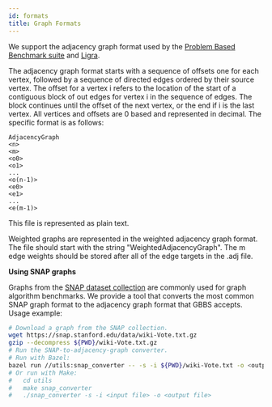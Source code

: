 ```yaml
---
id: formats
title: Graph Formats
---
```


We support the adjacency graph format used by the [Problem Based Benchmark
suite](http://www.cs.cmu.edu/~pbbs/benchmarks/graphIO.html)
and [Ligra](https://github.com/jshun/ligra).

The adjacency graph format starts with a sequence of offsets one for each
vertex, followed by a sequence of directed edges ordered by their source vertex.
The offset for a vertex i refers to the location of the start of a contiguous
block of out edges for vertex i in the sequence of edges. The block continues
until the offset of the next vertex, or the end if i is the last vertex. All
vertices and offsets are 0 based and represented in decimal. The specific format
is as follows:

```
AdjacencyGraph
<n>
<m>
<o0>
<o1>
...
<o(n-1)>
<e0>
<e1>
...
<e(m-1)>
```

This file is represented as plain text.

Weighted graphs are represented in the weighted adjacency graph format. The file
should start with the string "WeightedAdjacencyGraph". The m edge weights
should be stored after all of the edge targets in the .adj file.

**Using SNAP graphs**

Graphs from the [SNAP dataset
collection](https://snap.stanford.edu/data/index.html) are commonly used for
graph algorithm benchmarks. We provide a tool that converts the most common SNAP
graph format to the adjacency graph format that GBBS accepts. Usage example:
```sh
# Download a graph from the SNAP collection.
wget https://snap.stanford.edu/data/wiki-Vote.txt.gz
gzip --decompress ${PWD}/wiki-Vote.txt.gz
# Run the SNAP-to-adjacency-graph converter.
# Run with Bazel:
bazel run //utils:snap_converter -- -s -i ${PWD}/wiki-Vote.txt -o <output file>
# Or run with Make:
#   cd utils
#   make snap_converter
#   ./snap_converter -s -i <input file> -o <output file>
```
